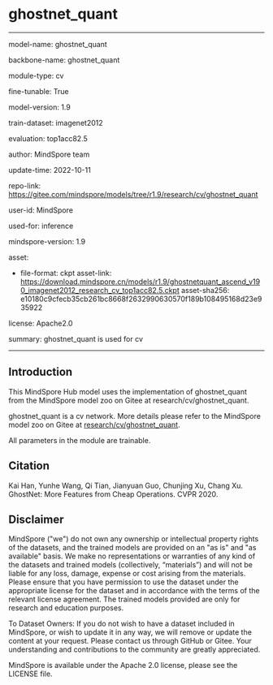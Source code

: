 # ghostnet_quant

---

model-name: ghostnet_quant

backbone-name: ghostnet_quant

module-type: cv

fine-tunable: True

model-version: 1.9

train-dataset: imagenet2012

evaluation: top1acc82.5

author: MindSpore team

update-time: 2022-10-11

repo-link: <https://gitee.com/mindspore/models/tree/r1.9/research/cv/ghostnet_quant>

user-id: MindSpore

used-for: inference

mindspore-version: 1.9

asset:

-
    file-format: ckpt
    asset-link: <https://download.mindspore.cn/models/r1.9/ghostnetquant_ascend_v190_imagenet2012_research_cv_top1acc82.5.ckpt>
    asset-sha256: e10180c9cfecb35cb261bc8668f2632990630570f189b108495168d23e935922

license: Apache2.0

summary: ghostnet_quant is used for cv

---

## Introduction

This MindSpore Hub model uses the implementation of ghostnet_quant from the MindSpore model zoo on Gitee at research/cv/ghostnet_quant.

ghostnet_quant is a cv network. More details please refer to the MindSpore model zoo on Gitee at [research/cv/ghostnet_quant](https://gitee.com/mindspore/models/blob/r1.9/research/cv/ghostnet_quant/Readme.md).

All parameters in the module are trainable.

## Citation

Kai Han, Yunhe Wang, Qi Tian, Jianyuan Guo, Chunjing Xu, Chang Xu. GhostNet: More Features from Cheap Operations. CVPR 2020.

## Disclaimer

MindSpore ("we") do not own any ownership or intellectual property rights of the datasets, and the trained models are provided on an "as is" and "as available" basis. We make no representations or warranties of any kind of the datasets and trained models (collectively, “materials”) and will not be liable for any loss, damage, expense or cost arising from the materials. Please ensure that you have permission to use the dataset under the appropriate license for the dataset and in accordance with the terms of the relevant license agreement. The trained models provided are only for research and education purposes.

To Dataset Owners: If you do not wish to have a dataset included in MindSpore, or wish to update it in any way, we will remove or update the content at your request. Please contact us through GitHub or Gitee. Your understanding and contributions to the community are greatly appreciated.

MindSpore is available under the Apache 2.0 license, please see the LICENSE file.
